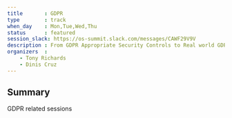 ```yaml
---
title       : GDPR
type        : track
when_day    : Mon,Tue,Wed,Thu
status      : featured
session_slack: https://os-summit.slack.com/messages/CAWF29V9V
description : From GDPR Appropriate Security Controls to Real world GDPR practices, this is where the real GDPR security experts will be
organizers  :
    - Tony Richards
    - Dinis Cruz
---
```


## Summary

GDPR related sessions
